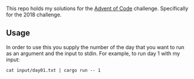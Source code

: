 This repo holds my solutions for the [Advent of Code](adventofcode.com)
challenge. Specifically for the 2018 challenge.

## Usage

In order to use this you supply the number of the day that you want to run as
an argument and the input to stdin. For example, to run day 1 with my input:
```
cat input/day01.txt | cargo run -- 1
```
